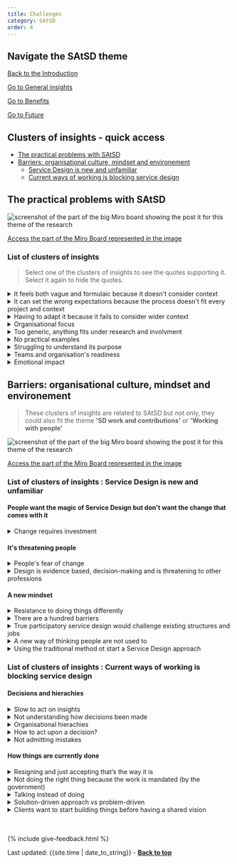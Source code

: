 ```yaml
---
title: Challenges
category: SAtSD
order: 4
---
```


<div class="item-nav">
<h2>Navigate the SAtSD theme</h2>
   <p><span><a href="/practitioner-stories/SAtSD/intro">Back to the Introduction</a></span></p>
   <p><span><a href="/practitioner-stories/SAtSD/general">Go to General insights</a></span></p>
   <p><span><a href="/practitioner-stories/SAtSD/benefits">Go to Benefits</a></span></p>
   <p><span><a href="/practitioner-stories/SAtSD/future">Go to Future</a></span></p>
</div>


<h2 class="top-line">Clusters of insights - quick access</h2>

- [The practical problems with SAtSD](#the-practical-problems-with-satsd)
- [Barriers: organisational culture, mindset and environement](#barriers-organisational-culture-mindset-and-environement)
    - [Service Design is new and unfamiliar](#list-of-clusters-of-insights--service-design-is-new-and-unfamiliar)
    - [Current ways of working is blocking service design](#list-of-clusters-of-insights--current-ways-of-working-is-blocking-service-design)


<h2 class="top-line">The practical problems with SAtSD</h2>

![screenshot of the part of the big Miro board showing the post it for this theme of the research](/practitioner-stories/images/SAtSD/satsd-practical.png)
<p><a href="https://miro.com/app/board/o9J_ldOzA14=/?moveToWidget=3074457352333735755&cot=14" target="_blank">Access the part of the Miro Board represented in the image</a></p>


### List of clusters of insights

> Select one of the clusters of insights to see the quotes supporting it. Select it again to hide the quotes.

<details>
<summary>It feels both vague and formulaic because it doesn't consider context</summary>
    <ul>
    <li>It's shared with us as this all-encompassing tool and, after reading it, it is not an all-encompassing tool to me. It’s a tool for conversation-starting.  [...] [public and third sector stakeholders] think that it is a tool for change. But in reality, it is a methodology and the set of principles  that you bring to the table to assess whether or not you are doing it in  this way</li>
    <li>It doesn't give you the tools to ask if service design is appropriate In that setting</li>
    <li>I can be cynical about the broad application of SD to everything, and as a sort of standardised practice, because for me it's better to have one tool kit where you pull different things from, I think there is some dogma attached to SD in the way the SAtSD is introduce as well, it does seem very formulaic and I think it's dangerous</li>
    </ul>
</details>
<details>
<summary>It can set the wrong expectations because the process doesn't fit every project and context</summary>
    <ul>
    <li>If your introduction to SD is the Scottish Approach - then you have currently a very fixed idea of how things happen, when they happen, and what you use to do those things</li>
    <li> [...]  you are giving [public and third sector stakeholders' a document that says: ‘ you should be doing this, you should be doing this, this could lead to this’. [...]  [pts professionals in the partnership] have really held on to some of the key points within it. Which can be a little dangerous because their focus on ‘we have to engage with citizens, we have to engage with citizens, this has to be the first rule’ [...]  So there are all these different things that I’ve notice that - and especially in the third sector - people really hold on to the principles</li>
    </ul>
</details>
<details>
<summary>Having to adapt it because it fails to consider wider context</summary>
    <ul>
    <li>It kind of fails to supply people with further questions about the environment they are working in. [...] it fails to consider the wider context</li>
    <li> Find it easier to collaborate with specific teams, and there’s usually quite a lot of good will there. But then the SAtSD doesn’t necessity work in that context. So we’ve been trying to tease out a version per product almost. Because that’s where you change things</li>
    <li>We had a project where we managed to talk to five members of the staff. But none of the clusters of insights we pulled out and and none of the things we designed based on that were then taken forward. So when the team tried to SAtSD assess themselves according to the approach, they gave themselves a great grade because [...] we spoke to these people - yes, but we didn’t take it forward</li>
    <li> If we actually do a SAtSD assessment,[...] taking that approach and going to a project team, and saying ‘here’s the assessment, let’s do it’’, it’s actually quite difficult. Because it’s written from an organisational perspective only. You know, I think there’s one good example that is about design being embedded in all layers of the organisation, and this team doesn’t really have anything to say about that. [The SAtSD] doesn’t really quite assess specific products, but the organisation as a whole. That’s a difficult pitch, cause that suggests that I should go to the director of my organisation and say: ‘hey, here’s an assessment, you need to comply with that’; and that is a very difficult position to be in</li>
    </ul>
</details>
<details>
<summary>Organisational focus</summary>
    <ul>
    <li>What I found hard is that people sort of expect me to... [People] look at it and they’re like: ‘ok, so you are a service designer, you implement this.’ And in fact I can’t, because even the way it is written, it’s all about the organisation. I can’t personally   embed design in my organisation, your organisation needs to embed it.this.’ And in fact I can’t</li>
    </ul>
</details>
<details>
<summary>Too generic, anything fits under research and involvment</summary>
    <ul>
    <li>[leader of participatory budget didn't trust community with money] And that's where I would like to see more of a heavy hand from the up top and say, the guidelines needs to be tighter less wriggle room. We need to say to folk: you need to be more active on what you want, there's ways to doing it, I'm going to show you, there's templates for this, and questions. Use your community council and push that question, and demand an answer and if they are not doing it, why not? I want to get them to a level where they are confident enough to really push back and know their onions so to speak, they can show examples, so they see the benefits. You want community engagement, you want participation, here you go, it's a gift for me!</li>
    <li>[When public sector colleagues understand as research asking one practitioner about their users' experiences.] I think that some of the messaging from the Scottish government is: ‘That's great! do it! you can do it!’ And I think that there is this idea then it is better than nothing, Which I get. But it can lead to very difficult situations.  The language of the SAtSD can lend itself to interpretation from all specialties and disciplines and so me, as a designer, I then have to dismantle that again, Fight against that approach and say ‘ok, but maybe there is other things that we need to do’; and I sometimes wish it would back me up more. [...] ‘if you are working with patients, you need a certain amount of experiences, [...] For example, at the [ organisation] we do ethical research And we fill out an ethics form And you think about those ethical considerations. One of them is always, ‘ does the researcher have the necessary experience to talk to these people who might be vulnerable, or in a difficult situation and is talking about difficult topics. So I wish it [SAtSD] will back me up a little bit more and be less about ‘as long as you do it, is fine’</li>
    </ul>
</details>
<details>
<summary>No practical examples</summary>
    <ul>
    <li> I haven't really seen any real examples of how it was applied within context, and this is me applying it in context</li>
    <li>I kind of want to see the next bit of that story, I want to see how you would instruct a design team how to do that well. I almost want to go further than it‘s currently going. I wish it could instruct people to how to go about doing that. I think it points in a lot of directions, but it doesn’t take you down that direction</li>
    </ul>
</details>
<details>
<summary>Struggling to understand its purpose</summary>
    <ul>
    <li>I have looked to it and I‘ve struggled with it a bit just to understand what it is</li>
    <li>You know what, I get a little bit lost with the Scottish Approach to Service Design. [...] Personally, I don’t yet use it and that is the thing I kind of wanted to do like I wish I did</li>
    <li>Beyond using it for sending it to executives and as a resource, I‘m a bit confused to how else to use it and maybe that‘s the point of it. Maybe that‘s fine. But I think let‘s not try to pretend it‘s whatever else this other thing because even with the toolkit etc. I just don’t fully understand the aim of it</li>
    </ul>
</details>
<details>
<summary>Teams and organisation's readiness</summary>
    <ul>
    <li>When we’re talking about design in government, there are the intractable problems that means we can’t do the work that we really really want to  do</li>
    <li>The organisations that I am working in partnership with have to use that approach, and I think that’s attached to funding. So you know, we want to use this, we want to test it out, go and do it in your area</li>
    <li>There are a lot of different siloed thinking and cultures there, so you almost have to bend the rules a little bit to make it fit</li>
    </ul>
</details>
<details>
<summary>Emotional impact</summary>
    <ul>
    <li>With the growth of SAtSD is the readiness of teams and organisations to take it on. It was being promoted at senior level, trying to get buy-in there, at the same time that people around the country were being introduced to the practice. Those 2 things were happening at the same time, it sounded like a great idea. Service designers were being hired or commissioned, but the readiness of the team they were landing in was not there yet. I wonder how that might have impacted people emotionally over the past few years</li>
    </ul>
</details>

<h2 class="top-line">Barriers: organisational culture, mindset and environement</h2>

> These clusters of insights are related to SAtSD but not only, they could also fit the theme **'SD work and contributions'**  or **'Working with people'**

![screenshot of the part of the big Miro board showing the post it for this theme of the research](/practitioner-stories/images/SAtSD/satsd-barriers.png)
<p><a href="https://miro.com/app/board/o9J_ldOzA14=/?moveToWidget=3074457352333735901&cot=14" target="_blank">Access the part of the Miro Board represented in the image</a></p>

### List of clusters of insights : Service Design is new and unfamiliar

#### People want the magic of Service Design but don't want the change that comes with it
<details>
<summary>Change requires investment</summary>
    <ul>
    <li>I think also Service Design and public service has a long way to go, it will require huge organisational change across a lot of public services, and across a lot of public bodies actually, not just public services. And that requires a lot of money, and these agencies do not have those pockets, their pockets are not deep enough. So while you can make lots of suggestions about how you might re-orient the organisation, it is not always possible that those things can happen. So that is a big challenge</li>
    </ul>
</details>

#### It's threatening people
<details>
<summary>People's fear of change</summary>
    <ul>
    <li>Fear from front-line and mid-management staff. It tends to be a thing, but that’s not the same for everybody. Because some people get really excited about the opportunity to actually involve and redesign what’s around them. And I really try to make sure that we try and do like the kind of communication and co-design cycles with the staff, the teams. But I definitely found that individuals can be a real barrier there because they are scared of change, they’ve seen it before, it failed last time. Organisational memory is really strong. Often people in local authorities have been in the same job and will never leave in their whole life, you know, it’s one of the lasting bastions of career singularity that you can get</li>
    <li>There is something about just change, if this is a change that's difficult and that needs leading, especially when you ask people to do things like discovery and testing, if they have never done things like that before, and I think the resource against that feel too overwhelming</li>
    </ul>
</details><details>
<summary>Design is evidence based, decision-making and is threatening to other professions</summary>
</details>

#### A new mindset

<details>
<summary>Resistance to doing things differently</summary>
    <ul>
    <li>For the most part, people are quite open to something different. Sometimes, the clients are really onboard and they know it's going to be different. Sometimes, you have other people who maybe had not decided to bring you in, and are bit more like "oh, why are we doing this like this?" For the most part, people are positive about you being there, but sometimes you can get a bit of resistance to doing things differently</li>
    </ul>
</details>
<details>
<summary>There are a hundred barriers</summary>
    <ul>
    <li>There’s about a hundred answers to that question</li>
    </ul>
</details>
<details>
<summary>True participatory service design would challenge existing structures and jobs</summary>
    <ul>
    <li>Last time I've checked, public services in Scotland are the biggest employers, so you have all these people who - if you had strong participatory service design in - a lot of jobs would be called into question and a lot of services would be called into question either they need to reshape quite a lot or they need to go.[...] people can't feel good in that position in a public service. I think about that a lot</li>
    </ul>
</details>
<details>
<summary>A new way of thinking people are not used to</summary>
    <ul>
    <li>These are new ways of working for lots of traditional and bureaucratic organisations</li>
    <li>The barrier is that the [organisation] has not done this ever before, and there isn’t an awareness. So for example, the whole attitude, the whole way of thinking. So for example [during] safety training, and part of it is looking at software and trying to discover safety issues. And there was something around ‘oh there’s this monitor that beeps if there is this specific thing wrong with the patient, what’s the clinical safety things that you need to pay attention to’. So there was things like: Human error, staff error - top of the list, always top of the list - and and the story goes ‘a not so senior nurse may misread the thing’ and, obviously as a designer sitting among clinique technicians my question was: what’s the font size on that monitor? What is the contrast? This isn’t even service design so never mind this nurse actually having enough time to go and read this thing, and why is she going in to read it, and then copying it on a piece of paper that then she carries somewhere else in the first place? You know, that's not even think about the actual service level. But basically, the organisation’s thinking was very very clear, ‘oh, staff error. We need more training. And so to get people from that attitude to, ‘wait a second, can we look at the error of the service or even the product you’ve got plunked here that makes no sense - it’s really hard work. I think stories from patients or even designing with-- or even nurses, even staff, would be really helpful. But we are a long way off of even acknowledging that that’s where the problem is</li>
    </ul>
</details>
<details>
<summary>Using the traditional method ot start a Service Design approach</summary>
    <ul>
    <li>It’s been interesting to see how to take something from a really traditional engagement and insight type of work - this might be a public survey - to illustrate in a way that maybe fits into a user journey and takes other research insights into account. Pushing it forward to let’s produce those insights and action points for senior leadership</li>
    </ul>
</details>

<h3 class="top-line">List of clusters of insights : Current ways of working is blocking service design</h3>

#### Decisions and hierachies
<details>
<summary>Slow to act on insights</summary>
    <ul>
    <li>Present the insights to various boards to just tell them that they need not invest making this happen. And it took them maybe another six months to stop the project officially for  them, the citizens, solicitors and basically for anyone. Quite  interesting and I‘m very proud that they stopped it because that‘s one  thing, they don’t admit to mistakes very easily</li>
    </ul>
</details>
<details>
<summary>Not understanding how decisions been made</summary>
    <ul>
    <li>There’s lots, right, like in any corporate situation - and by corporate I mean any large, complex organisation. There’s many constraints, there’s many different people who have positions of power that dictate what needs to happen and when. In my experience a lot of the challenges are organisationally and culturally influencing things, that people understand why decisions are being made</li>
    </ul>
</details>
<details>
<summary>Organisational hierachies</summary>
    <ul>
    <li>It’s really difficult. The hierarchies aren’t there to support our work. I don't really  know how we get around that.  We've been trained with an agency mindset, where you never have that problem. You just do a  Project,  and then move on</li>
    </ul>
</details>
<details>
<summary>How to act upon a decision?</summary>
    <ul>
    <li>The way I am starting to see it is that this minister has done the design. They know what they want, it’s there, there is a brief, you can go and build it. That is an interesting one to me. How do we still do service design around decisions that have already been made? And how do we sell that it is still necessary? It is exhausting</li>
    </ul>
</details>
<details>
<summary>Not admitting mistakes</summary>
</details>

#### How things are currently done

<details>
<summary>Resigning and just accepting that‘s the way it is</summary>
    <ul>
    <li> They‘re kind of aware of each other. But it‘s almost this sign of resignation because it‘s so big. It‘s just impossible to coordinate. We kind of feel this with us as well. My colleague describes it as pushing open doors. Why don’t we try to coordinate this a bit and unify it? And everyone says “yeah, yeah, sounds like a great idea but don‘t know how to do it”. And that is kind of the attitude how most people think. So, no one tries because everyone is kind of resigned thinking that‘s just the way how it is</li>
    </ul>
</details>
<details>
<summary>Not doing the right thing because the work is mandated (by the government)</summary>
    <ul>
    <li>I also think, particularly with the public sector, sometimes goals change quite regularly, and the reason to do something is not always because it's the right thing to do, it might be the right thing to do, but quite often things get done because it's mandated. So it's quite a culture shift that is still to properly take hold</li>
    </ul>
</details>
<details>
<summary>Talking instead of doing</summary>
    <ul>
    <li>But sometimes in Scotland it just feels like those conversations are just conversations for years and it‘s quite annoying because people dying</li>
    </ul>
</details>
<details>
<summary>Solution-driven approach vs problem-driven</summary>
    <ul>
    <li>There’s all these sorts of reputation risks, cause quite often the things that people have been asked to do are solution-orientated not problem-solving</li>
    </ul>
</details>
<details>
<summary>Clients want to start building things before having a shared vision</summary>
    <ul>
    <li>[Some want to develop code before establishing things like a ] shared vision of what that website is for. What it‘s going to achieve. What is the user going to need to do on it? What's the business need? All that stuff isn’t there</li>
    </ul>
</details>

<br><br>
{% include give-feedback.html %}

<div>Last updated: {{site.time | date_to_string}} - <a href="#"><strong>Back to top</strong></a></div>

<!--
<details>
<summary></summary>
    <ul>
    <li></li>
    </ul>
</details>
-->
